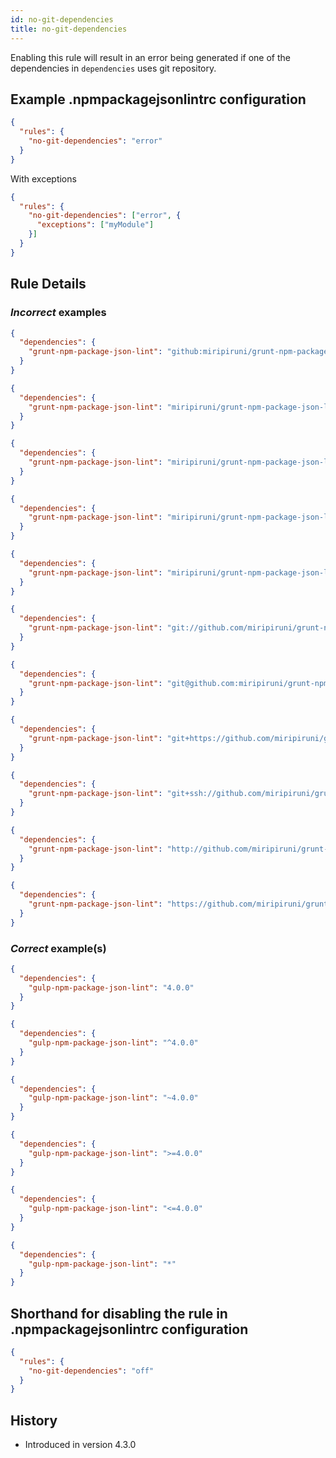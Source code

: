 ```yaml
---
id: no-git-dependencies
title: no-git-dependencies
---
```


Enabling this rule will result in an error being generated if one of the dependencies in `dependencies` uses git repository.

## Example .npmpackagejsonlintrc configuration

```json
{
  "rules": {
    "no-git-dependencies": "error"
  }
}
```

With exceptions

```json
{
  "rules": {
    "no-git-dependencies": ["error", {
      "exceptions": ["myModule"]
    }]
  }
}
```

## Rule Details

### *Incorrect* examples

```json
{
  "dependencies": {
    "grunt-npm-package-json-lint": "github:miripiruni/grunt-npm-package-json-lint"
  }
}
```

```json
{
  "dependencies": {
    "grunt-npm-package-json-lint": "miripiruni/grunt-npm-package-json-lint"
  }
}
```

```json
{
  "dependencies": {
    "grunt-npm-package-json-lint": "miripiruni/grunt-npm-package-json-lint#miri/issue-42"
  }
}
```

```json
{
  "dependencies": {
    "grunt-npm-package-json-lint": "miripiruni/grunt-npm-package-json-lint#v1.0.0-rc-1"
  }
}
```

```json
{
  "dependencies": {
    "grunt-npm-package-json-lint": "miripiruni/grunt-npm-package-json-lint#4f9012b132aa4d2d6097b516b31327c999b0a846"
  }
}
```

```json
{
  "dependencies": {
    "grunt-npm-package-json-lint": "git://github.com/miripiruni/grunt-npm-package-json-lint.git"
  }
}
```

```json
{
  "dependencies": {
    "grunt-npm-package-json-lint": "git@github.com:miripiruni/grunt-npm-package-json-lint.git"
  }
}
```

```json
{
  "dependencies": {
    "grunt-npm-package-json-lint": "git+https://github.com/miripiruni/grunt-npm-package-json-lint.git"
  }
}
```

```json
{
  "dependencies": {
    "grunt-npm-package-json-lint": "git+ssh://github.com/miripiruni/grunt-npm-package-json-lint.git"
  }
}
```


```json
{
  "dependencies": {
    "grunt-npm-package-json-lint": "http://github.com/miripiruni/grunt-npm-package-json-lint.git"
  }
}
```

```json
{
  "dependencies": {
    "grunt-npm-package-json-lint": "https://github.com/miripiruni/grunt-npm-package-json-lint.git"
  }
}
```



### *Correct* example(s)

```json
{
  "dependencies": {
    "gulp-npm-package-json-lint": "4.0.0"
  }
}
```

```json
{
  "dependencies": {
    "gulp-npm-package-json-lint": "^4.0.0"
  }
}
```

```json
{
  "dependencies": {
    "gulp-npm-package-json-lint": "~4.0.0"
  }
}
```

```json
{
  "dependencies": {
    "gulp-npm-package-json-lint": ">=4.0.0"
  }
}
```

```json
{
  "dependencies": {
    "gulp-npm-package-json-lint": "<=4.0.0"
  }
}
```

```json
{
  "dependencies": {
    "gulp-npm-package-json-lint": "*"
  }
}
```

## Shorthand for disabling the rule in .npmpackagejsonlintrc configuration

```json
{
  "rules": {
    "no-git-dependencies": "off"
  }
}
```

## History

* Introduced in version 4.3.0
